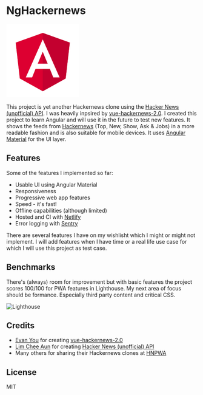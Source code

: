 # NgHackernews

![NgHackernews](https://raw.githubusercontent.com/wbeeftink/ng-hackernews/master/src/assets/icons/icon-192x192.png)

This project is yet another Hackernews clone using the [Hacker News (unofficial) API](https://github.com/cheeaun/node-hnapi). I was heavily inpsired by [vue-hackernews-2.0](https://vue-hn.now.sh/). I created this project to learn Angular and will use it in the future to test new features. It shows the feeds from [Hackernews](https://news.ycombinator.com/) (Top, New, Show, Ask & Jobs) in a more readable fashion and is also suitable for mobile devices. It uses [Angular Material](https://material.angular.io/) for the UI layer.

## Features

Some of the features I implemented so far:

* Usable UI using Angular Material
* Responsiveness
* Progressive web app features
* Speed - it's fast!
* Offline capabilities (although limited)
* Hosted and CI with [Netlify](https://www.netlify.com/)
* Error logging with [Sentry](https://sentry.io/welcome/)

There are several features I have on my wishlisht which I might or might not implement. I will add features when I have time or a real life use case for which I will use this project as test case.

## Benchmarks

There's (always) room for improvement but with basic features the project scores 100/100 for PWA features in Lighthouse. My next area of focus should be formance. Especially third party content and critical CSS.

![Lighthouse](https://i.imgur.com/HNCriHu.png)

## Credits

* [Evan You](https://github.com/yyx990803) for creating [vue-hackernews-2.0](https://vue-hn.now.sh/)
* [Lim Chee Aun](https://github.com/cheeaun) for creating [Hacker News (unofficial) API](https://github.com/cheeaun/node-hnapi)
* Many others for sharing their Hackernews clones at [HNPWA](https://hnpwa.com/)

## License

MIT
